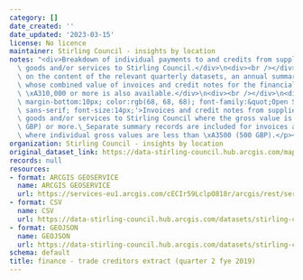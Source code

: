 ```yaml
---
category: []
date_created: ''
date_updated: '2023-03-15'
license: No licence
maintainer: Stirling Council - insights by location
notes: "<div>Breakdown of individual payments to and credits from suppliers providing\
  \ goods and/or services to Stirling Council.</div>\n<div><br /></div>\n<div>Based\
  \ on the content of the relevant quarterly datasets, an annual summary of suppliers\
  \ whose combined value of invoices and credit notes for the financial year totals\
  \ \xA310,000 or more is also available.</div>\n<div><br /></div>\n<div><p style='margin-top:0px;\
  \ margin-bottom:10px; color:rgb(68, 68, 68); font-family:&quot;Open Sans&quot;,\
  \ sans-serif; font-size:14px;'>Invoices and credit notes from suppliers providing\
  \ goods and/or services to Stirling Council where the gross value is \xA3500 (500\
  \ GBP) or more.\_Separate summary records are included for invoices and credit notes\
  \ where individual gross values are less than \xA3500 (500 GBP).</p></div>"
organization: Stirling Council - insights by location
original_dataset_link: https://data-stirling-council.hub.arcgis.com/maps/stirling-council::finance-trade-creditors-extract-quarter-2-fye-2019
records: null
resources:
- format: ARCGIS GEOSERVICE
  name: ARCGIS GEOSERVICE
  url: https://services-eu1.arcgis.com/cECIr59LclpO818r/arcgis/rest/services/finance%20-%20trade%20creditors%20extract%20(quarter%202%20fye%202019)/FeatureServer/0
- format: CSV
  name: CSV
  url: https://data-stirling-council.hub.arcgis.com/datasets/stirling-council::finance-trade-creditors-extract-quarter-2-fye-2019.csv?outSR=%7B%22latestWkid%22%3A3857%2C%22wkid%22%3A102100%7D
- format: GEOJSON
  name: GEOJSON
  url: https://data-stirling-council.hub.arcgis.com/datasets/stirling-council::finance-trade-creditors-extract-quarter-2-fye-2019.geojson?outSR=%7B%22latestWkid%22%3A3857%2C%22wkid%22%3A102100%7D
schema: default
title: finance - trade creditors extract (quarter 2 fye 2019)
---
```

